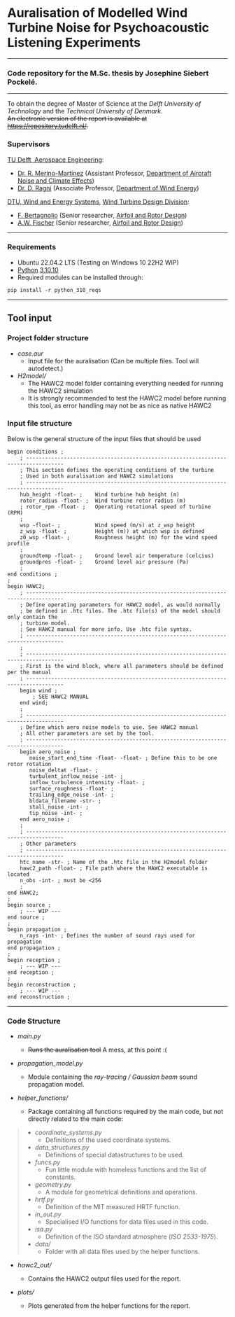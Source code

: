 # Auralisation of Modelled Wind Turbine Noise for Psychoacoustic Listening Experiments

---
### Code repository for the M.Sc. thesis by Josephine Siebert Pockelé.

---
To obtain the degree of Master of Science at the *Delft University of Technology* and the *Technical University of Denmark*.  
~~An electronic version of the report is available at <https://repository.tudelft.nl/>.~~

### Supervisors
[TU Delft, Aerospace Engineering](https://www.tudelft.nl/lr):
- [Dr. R. Merino-Martinez](https://research.tudelft.nl/en/persons/r-merino-martinez) (Assistant Professor, [Department of Aircraft Noise and Climate Effects](https://www.tudelft.nl/lr/organisatie/afdelingen/control-and-operations/aircraft-noise-and-climate-effects-ance))
- [Dr. D. Ragni](https://research.tudelft.nl/en/persons/d-ragni) (Associate Professor, [Department of Wind Energy](https://www.tudelft.nl/?id=4543))

[DTU, Wind and Energy Systems](https://wind.dtu.dk), [Wind Turbine Design Division](https://wind.dtu.dk/research/research-divisions/wind-turbine-design):
- [F. Bertagnolio](https://orbit.dtu.dk/en/persons/franck-bertagnolio) (Senior researcher, [Airfoil and Rotor Design](https://wind.dtu.dk/research/research-divisions/wind-turbine-design/airfoil-and-rotor-design))
- [A.W. Fischer](https://orbit.dtu.dk/en/persons/andreas-wolfgang-fischer) (Senior researcher, [Airfoil and Rotor Design](https://wind.dtu.dk/research/research-divisions/wind-turbine-design/airfoil-and-rotor-design))

---
### Requirements
- Ubuntu 22.04.2 LTS (Testing on Windows 10 22H2 WIP)
- [Python](https://www.python.org/) [3.10.10](https://www.python.org/downloads/release/python-31010/)
- Required modules can be installed through:
```
pip install -r python_310_reqs
```

---
## Tool input
### Project folder structure
- *case.aur*
  - Input file for the auralisation (Can be multiple files. Tool will autodetect.)
- *H2model/*
  - The HAWC2 model folder containing everything needed for running the HAWC2 simulation
  - It is strongly recommended to test the HAWC2 model before running this tool, as error handling may not be as nice as native HAWC2

### Input file structure
Below is the general structure of the input files that should be used
```
begin conditions ;
    ; ----------------------------------------------------------------------------------
    ; This section defines the operating conditions of the turbine
    ; Used in both auralisation and HAWC2 simulations
    ; ----------------------------------------------------------------------------------
    hub_height -float- ;    Wind turbine hub height (m)
    rotor_radius -float- ;  Wind turbine rotor radius (m)
    ; rotor_rpm -float- ;   Operating rotational speed of turbine (RPM)
    ;
    wsp -float- ;           Wind speed (m/s) at z_wsp height
    z_wsp -float- ;         Height (m)) at which wsp is defined
    z0_wsp -float- ;        Roughness height (m) for the wind speed profile
    ;
    groundtemp -float- ;    Ground level air temperature (celcius)
    groundpres -float- ;    Ground level air pressure (Pa)
    ;
end conditions ;
;
begin HAWC2;
    ; ----------------------------------------------------------------------------------
    ; Define operating parameters for HAWC2 model, as would normally 
    ; be defined in .htc files. The .htc file(s) of the model should only contain the 
    ; turbine model.
    ; See HAWC2 manual for more info. Use .htc file syntax.
    ; ----------------------------------------------------------------------------------
    ;
    ; ----------------------------------------------------------------------------------
    ; First is the wind block, where all parameters should be defined per the manual
    ; ----------------------------------------------------------------------------------
    begin wind ;
        ; SEE HAWC2 MANUAL
    end wind;
    ;
    ; ----------------------------------------------------------------------------------
    ; Define which aero noise models to use. See HAWC2 manual
    ; All other parameters are set by the tool.
    ; ----------------------------------------------------------------------------------
    begin aero_noise ;
       noise_start_end_time -float- -float- ; Define this to be one rotor rotation
       noise_deltat -float- ;
       turbulent_inflow_noise -int- ;
       inflow_turbulence_intensity -float- ;
       surface_roughness -float- ;
       trailing_edge_noise -int- ;
       bldata_filename -str- ;
       stall_noise -int- ;
       tip_noise -int- ;
    end aero_noise ;
    ;
    ; ----------------------------------------------------------------------------------
    ; Other parameters
    ; ----------------------------------------------------------------------------------
    htc_name -str- ; Name of the .htc file in the H2model folder
    hawc2_path -float- ; File path where the HAWC2 executable is located
    n_obs -int- ; must be <256
    ;
end HAWC2;
;
begin source ;
    ; --- WIP ---
end source ;
;
begin propagation ;
    n_rays -int- ; Defines the number of sound rays used for propagation
end propagation ;
;
begin reception ;
    ; --- WIP ---
end reception ;
;
begin reconstruction ;
    ; --- WIP ---
end reconstruction ;
``` 

---
### Code Structure
- *main.py*  
  - ~~Runs the auralisation tool~~ A mess, at this point :(

- *propagation_model.py*
  - Module containing the *ray-tracing / Gaussian beam*  sound propagation model.

- *helper_functions/*  
  - Package containing all functions required by the main code, but not directly related to the main code:

> - *coordinate_systems.py*  
>   - Definitions of the used coordinate systems.
> - *data_structures.py*  
>   - Definitions of special datastructures to be used.
> - *funcs.py*
>   - Fun little module with homeless functions and the list of constants.
> - *geometry.py*
>   - A module for geometrical definitions and operations.
> - *hrtf.py*  
>   - Definition of the MIT measured HRTF function.
> - *in_out.py*  
>   - Specialised I/O functions for data files used in this code.
> - *isa.py*  
>   - Definition of the ISO standard atmosphere (*ISO 2533-1975*).
> - *data/*  
>   - Folder with all data files used by the helper functions.

- *hawc2_out/*  
  - Contains the HAWC2 output files used for the report.

- *plots/*
  - Plots generated from the helper functions for the report.
